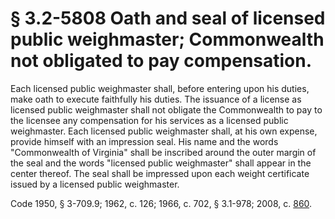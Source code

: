 # § 3.2-5808 Oath and seal of licensed public weighmaster; Commonwealth not obligated to pay compensation.

<p>Each licensed public weighmaster shall, before entering upon his duties, make oath to execute faithfully his duties. The issuance of a license as licensed public weighmaster shall not obligate the Commonwealth to pay to the licensee any compensation for his services as a licensed public weighmaster. Each licensed public weighmaster shall, at his own expense, provide himself with an impression seal. His name and the words "Commonwealth of Virginia" shall be inscribed around the outer margin of the seal and the words "licensed public weighmaster" shall appear in the center thereof. The seal shall be impressed upon each weight certificate issued by a licensed public weighmaster.</p><p>Code 1950, § 3-709.9; 1962, c. 126; 1966, c. 702, § 3.1-978; 2008, c. <a href='http://lis.virginia.gov/cgi-bin/legp604.exe?081+ful+CHAP0860'>860</a>.</p>